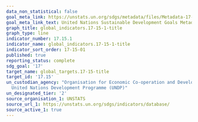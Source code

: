 ```yaml
---
data_non_statistical: false
goal_meta_link: https://unstats.un.org/sdgs/metadata/files/Metadata-17-15-01.pdf
goal_meta_link_text: United Nations Sustainable Development Goals Metadata (pdf 468kB)
graph_title: global_indicators.17-15-1-title
graph_type: line
indicator_number: 17.15.1
indicator_name: global_indicators.17-15-1-title
indicator_sort_order: 17-15-01
published: true
reporting_status: complete
sdg_goal: '17'
target_name: global_targets.17-15-title
target_id: '17.15'
un_custodian_agency: "Organisation for Economic Co-operation and Development (OECD)\n\
  United Nations Development Programme (UNDP)"
un_designated_tier: '2'
source_organisation_1: UNSTATS
source_url_1: https://unstats.un.org/sdgs/indicators/database/
source_active_1: true
---
```

